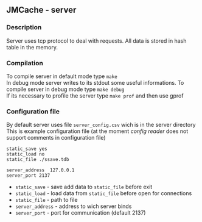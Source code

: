 ## JMCache - server

### Description
Server uses tcp protocol to deal with requests. All data is stored in hash table in the memory.

### Compilation
To compile server in default mode type `make`  
In debug mode server writes to its stdout some useful informations. To compile server in debug mode type `make debug`  
If its necessary to profile the server type `make prof` and then use gprof

### Configuration file
By default server uses file `server_config.csv` wich is in the server directory  
This is example configuration file (at the moment *config reader* does not support comments in configuration file)
```
static_save	yes
static_load	no
static_file	./ssave.tdb

server_address  127.0.0.1
server_port 2137
```
* `static_save` - save add data to `static_file` before exit
* `static_load` - load data from `static_file` before open for connections
* `static_file` - path to file
* `server_address` - address to wich server binds
* `server_port` - port for communication (default 2137)
